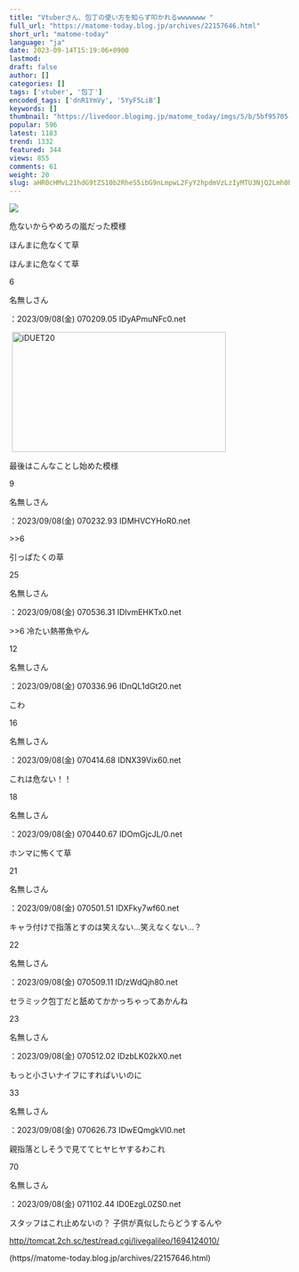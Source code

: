 ```yaml
---
title: "Vtuberさん、包丁の使い方を知らず叩かれるwwwwwww "
full_url: "https://matome-today.blog.jp/archives/22157646.html"
short_url: "matome-today"
language: "ja"
date: 2023-09-14T15:19:06+0900
lastmod: 
draft: false
author: []
categories: []
tags: ['vtuber', '包丁']
encoded_tags: ['dnR1YmVy', '5YyF5LiB']
keywords: []
thumbnail: "https://livedoor.blogimg.jp/matome_today/imgs/5/b/5bf95705-s.png"
popular: 596
latest: 1183
trend: 1332
featured: 344
views: 855
comments: 61
weight: 20
slug: aHR0cHMvL21hdG9tZS10b2RheS5ibG9nLmpwL2FyY2hpdmVzLzIyMTU3NjQ2Lmh0bWw=
---
```


![](https://livedoor.blogimg.jp/matome_today/imgs/5/b/5bf95705-s.png)

<div><p>危ないからやめろの嵐だった模様</p><p>ほんまに危なくて草</p><p>ほんまに危なくて草</p> <p></p> <p>6 <p>名無しさん</p>：2023/09/08(金) 070209.05 IDyAPmuNFc0.net</p> <a href='https//livedoor.blogimg.jp/matome_today/imgs/e/a/ea106ba0.gif' title='iDUET20' target='_blank'><img src='https//livedoor.blogimg.jp/matome_today/imgs/e/a/ea106ba0.gif' width='384' height='216' border='0' alt='iDUET20' hspace='5' class='pict'></a><p>最後はこんなことし始めた模様</p><p>9 <p>名無しさん</p>：2023/09/08(金) 070232.93 IDMHVCYHoR0.net</p><p>>>6 <p> 引っぱたくの草 </p></p><p>25 <p>名無しさん</p>：2023/09/08(金) 070536.31 IDlvmEHKTx0.net</p><p>>>6 冷たい熱帯魚やん </p><p>12 <p>名無しさん</p>：2023/09/08(金) 070336.96 IDnQL1dGt20.net</p><p><p> こわ </p></p><p>16 <p>名無しさん</p>：2023/09/08(金) 070414.68 IDNX39Vix60.net</p><p><p> これは危ない！！ </p></p><p>18 <p>名無しさん</p>：2023/09/08(金) 070440.67 IDOmGjcJL/0.net</p><p><p> ホンマに怖くて草 </p></p><p>21 <p>名無しさん</p>：2023/09/08(金) 070501.51 IDXFky7wf60.net</p><p><p> キャラ付けで指落とすのは笑えない…笑えなくない…？ </p></p><p>22 <p>名無しさん</p>：2023/09/08(金) 070509.11 ID/zWdQjh80.net</p><p><p> セラミック包丁だと舐めてかかっちゃってあかんね </p></p><p>23 <p>名無しさん</p>：2023/09/08(金) 070512.02 IDzbLK02kX0.net</p><p><p> もっと小さいナイフにすればいいのに </p></p><p>33 <p>名無しさん</p>：2023/09/08(金) 070626.73 IDwEQmgkVI0.net</p><p> 親指落としそうで見ててヒヤヒヤするわこれ </p><p>70 <p>名無しさん</p>：2023/09/08(金) 071102.44 ID0EzgL0ZS0.net</p><p><p> スタッフはこれ止めないの？ 子供が真似したらどうするんや </p></p><a href='http//tomcat.2ch.sc/test/read.cgi/livegalileo/1694124010/' target='_blank' title=''>http//tomcat.2ch.sc/test/read.cgi/livegalileo/1694124010/</a> <p></p> </div>

(https//matome-today.blog.jp/archives/22157646.html)
